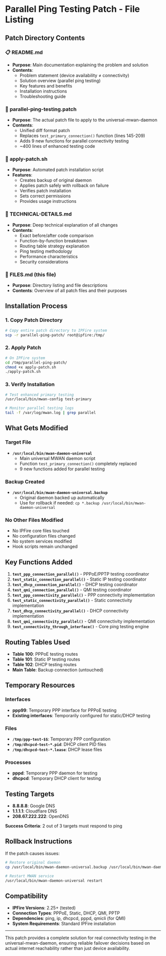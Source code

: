 # Parallel Ping Testing Patch - File Listing

## Patch Directory Contents

### 📋 **README.md**
- **Purpose**: Main documentation explaining the problem and solution
- **Contents**: 
  - Problem statement (device availability ≠ connectivity)
  - Solution overview (parallel ping testing)
  - Key features and benefits
  - Installation instructions
  - Troubleshooting guide

### 🔧 **parallel-ping-testing.patch**
- **Purpose**: The actual patch file to apply to the universal-mwan-daemon
- **Contents**:
  - Unified diff format patch
  - Replaces `test_primary_connection()` function (lines 145-209)
  - Adds 9 new functions for parallel connectivity testing
  - ~400 lines of enhanced testing code

### 🚀 **apply-patch.sh**
- **Purpose**: Automated patch installation script
- **Features**:
  - Creates backup of original daemon
  - Applies patch safely with rollback on failure
  - Verifies patch installation
  - Sets correct permissions
  - Provides usage instructions

### 🔬 **TECHNICAL-DETAILS.md**
- **Purpose**: Deep technical explanation of all changes
- **Contents**:
  - Exact before/after code comparison
  - Function-by-function breakdown
  - Routing table strategy explanation
  - Ping testing methodology
  - Performance characteristics
  - Security considerations

### 📄 **FILES.md** (this file)
- **Purpose**: Directory listing and file descriptions
- **Contents**: Overview of all patch files and their purposes

## Installation Process

### 1. Copy Patch Directory
```bash
# Copy entire patch directory to IPFire system
scp -r parallel-ping-patch/ root@ipfire:/tmp/
```

### 2. Apply Patch
```bash
# On IPFire system
cd /tmp/parallel-ping-patch/
chmod +x apply-patch.sh
./apply-patch.sh
```

### 3. Verify Installation
```bash
# Test enhanced primary testing
/usr/local/bin/mwan-config test-primary

# Monitor parallel testing logs
tail -f /var/log/mwan.log | grep parallel
```

## What Gets Modified

### Target File
- **`/usr/local/bin/mwan-daemon-universal`**
  - Main universal MWAN daemon script
  - Function `test_primary_connection()` completely replaced
  - 9 new functions added for parallel testing

### Backup Created
- **`/usr/local/bin/mwan-daemon-universal.backup`**
  - Original daemon backed up automatically
  - Use for rollback if needed: `cp *.backup /usr/local/bin/mwan-daemon-universal`

### No Other Files Modified
- No IPFire core files touched
- No configuration files changed
- No system services modified
- Hook scripts remain unchanged

## Key Functions Added

1. **`test_ppp_connection_parallel()`** - PPPoE/PPTP testing coordinator
2. **`test_static_connection_parallel()`** - Static IP testing coordinator  
3. **`test_dhcp_connection_parallel()`** - DHCP testing coordinator
4. **`test_qmi_connection_parallel()`** - QMI testing coordinator
5. **`test_ppp_connectivity_parallel()`** - PPP connectivity implementation
6. **`test_static_connectivity_parallel()`** - Static connectivity implementation
7. **`test_dhcp_connectivity_parallel()`** - DHCP connectivity implementation
8. **`test_qmi_connectivity_parallel()`** - QMI connectivity implementation
9. **`test_connectivity_through_interface()`** - Core ping testing engine

## Routing Tables Used

- **Table 100**: PPPoE testing routes
- **Table 101**: Static IP testing routes
- **Table 102**: DHCP testing routes
- **Main Table**: Backup connection (untouched)

## Temporary Resources

### Interfaces
- **ppp99**: Temporary PPP interface for PPPoE testing
- **Existing interfaces**: Temporarily configured for static/DHCP testing

### Files
- **`/tmp/ppp-test-$$`**: Temporary PPP configuration
- **`/tmp/dhcpcd-test-*.pid`**: DHCP client PID files
- **`/tmp/dhcpcd-test-*.lease`**: DHCP lease files

### Processes
- **pppd**: Temporary PPP daemon for testing
- **dhcpcd**: Temporary DHCP client for testing

## Testing Targets

- **8.8.8.8**: Google DNS
- **1.1.1.1**: Cloudflare DNS  
- **208.67.222.222**: OpenDNS

**Success Criteria**: 2 out of 3 targets must respond to ping

## Rollback Instructions

If the patch causes issues:

```bash
# Restore original daemon
cp /usr/local/bin/mwan-daemon-universal.backup /usr/local/bin/mwan-daemon-universal

# Restart MWAN service
/usr/local/bin/mwan-daemon-universal restart
```

## Compatibility

- **IPFire Versions**: 2.25+ (tested)
- **Connection Types**: PPPoE, Static, DHCP, QMI, PPTP
- **Dependencies**: ping, ip, dhcpcd, pppd, qmicli (for QMI)
- **System Requirements**: Standard IPFire installation

---

This patch provides a complete solution for real connectivity testing in the universal-mwan-daemon, ensuring reliable failover decisions based on actual internet reachability rather than just device availability.